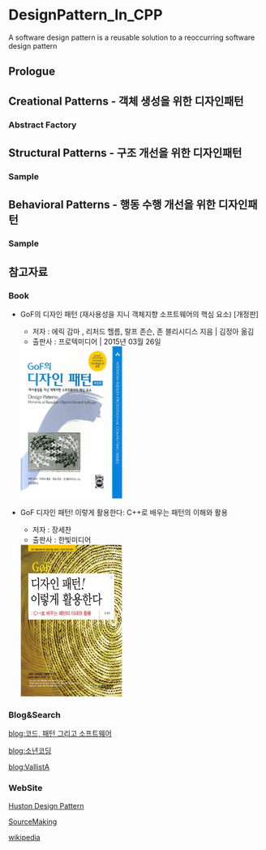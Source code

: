 # DesignPattern_In_CPP
A software design pattern is a reusable solution to a reoccurring software design pattern

## Prologue

## Creational Patterns - 객체 생성을 위한 디자인패턴
### Abstract Factory

## Structural Patterns - 구조 개선을 위한 디자인패턴
### Sample

## Behavioral Patterns - 행동 수행 개선을 위한 디자인패턴
### Sample

 

## 참고자료
### Book
- GoF의 디자인 패턴 (재사용성을 지니 객체지향 소프트웨어의 핵심 요소) [개정판]
    - 저자 : 에릭 감마 , 리처드 헬름, 랄프 존슨, 존 블리시디스 지음 | 김정아 옮김
    - 출판사 :  프로텍미디어 | 2015년 03월 26일
  <img src="https://github.com/IKKIson/DesignPattern_In_CPP/blob/master/GoF%EB%94%94%EC%9E%90%EC%9D%B8%ED%8C%A8%ED%84%B4_%ED%91%9C%EC%A7%80.jpg?raw=true" width="200" height="300" />
  

- GoF 디자인 패턴! 이렇게 활용한다: C++로 배우는 패턴의 이해와 활용
    - 저자 : 장세찬
    - 출판사 : 한빛미디어
    <img src="https://github.com/IKKIson/DesignPattern_In_CPP/blob/master/%EB%94%94%EC%9E%90%EC%9D%B8%ED%8C%A8%ED%84%B4!%EC%9D%B4%EB%A0%87%EA%B2%8C%ED%99%9C%EC%9A%A9%ED%95%9C%EB%8B%A4_%ED%91%9C%EC%A7%80.jpg?raw=true" width="200" height="300" />


### Blog&Search
[blog:코드, 패턴 그리고 소프트웨어](https://wikidocs.net/580)

[blog:소년코딩](http://boycoding.tistory.com/105)

[blog:VallistA](http://vallista.tistory.com/entry/1-Singleton-Pattern-in-C)



### WebSite
[Huston Design Pattern](http://vincehuston.org/dp/)

[SourceMaking](https://sourcemaking.com/design_patterns)

[wikipedia](https://en.wikipedia.org/wiki/Software_design_pattern)

